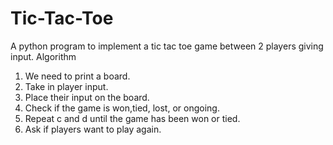 # Tic-Tac-Toe
A python program to implement a tic tac toe game between 2 players giving input. 
Algorithm
1. We need to print a board.
2. Take in player input.
3. Place their input on the board.
4. Check if the game is won,tied, lost, or ongoing.
5. Repeat c and d until the game has been won or tied.
6. Ask if players want to play again.

